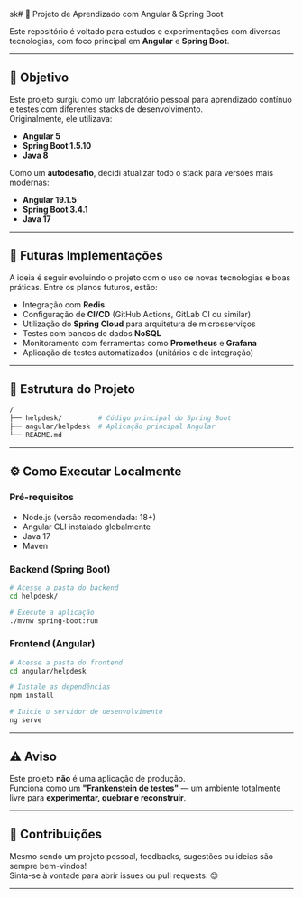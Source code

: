 sk# 🧪 Projeto de Aprendizado com Angular & Spring Boot

Este repositório é voltado para estudos e experimentações com diversas tecnologias, com foco principal em **Angular** e **Spring Boot**.

---

## 🚀 Objetivo

Este projeto surgiu como um laboratório pessoal para aprendizado contínuo e testes com diferentes stacks de desenvolvimento.  
Originalmente, ele utilizava:

- **Angular 5**
- **Spring Boot 1.5.10**
- **Java 8**

Como um **autodesafio**, decidi atualizar todo o stack para versões mais modernas:

- **Angular 19.1.5**
- **Spring Boot 3.4.1**
- **Java 17**

---

## 🔮 Futuras Implementações

A ideia é seguir evoluindo o projeto com o uso de novas tecnologias e boas práticas. Entre os planos futuros, estão:

- Integração com **Redis**
- Configuração de **CI/CD** (GitHub Actions, GitLab CI ou similar)
- Utilização do **Spring Cloud** para arquitetura de microsserviços
- Testes com bancos de dados **NoSQL**
- Monitoramento com ferramentas como **Prometheus** e **Grafana**
- Aplicação de testes automatizados (unitários e de integração)

---

## 📁 Estrutura do Projeto

```bash
/
├── helpdesk/         # Código principal do Spring Boot
├── angular/helpdesk  # Aplicação principal Angular
└── README.md
```

---

## ⚙️ Como Executar Localmente

### Pré-requisitos

- Node.js (versão recomendada: 18+)
- Angular CLI instalado globalmente
- Java 17
- Maven

### Backend (Spring Boot)

```bash
# Acesse a pasta do backend
cd helpdesk/

# Execute a aplicação
./mvnw spring-boot:run
```

### Frontend (Angular)

```bash
# Acesse a pasta do frontend
cd angular/helpdesk

# Instale as dependências
npm install

# Inicie o servidor de desenvolvimento
ng serve
```

---

## ⚠️ Aviso

Este projeto **não** é uma aplicação de produção.  
Funciona como um **"Frankenstein de testes"** — um ambiente totalmente livre para **experimentar, quebrar e reconstruir**.

---

## 🤝 Contribuições

Mesmo sendo um projeto pessoal, feedbacks, sugestões ou ideias são sempre bem-vindos!  
Sinta-se à vontade para abrir issues ou pull requests. 😊

---
